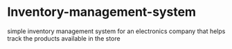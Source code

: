 # Inventory-management-system
simple inventory management system for an electronics company that helps track the products available in the store
